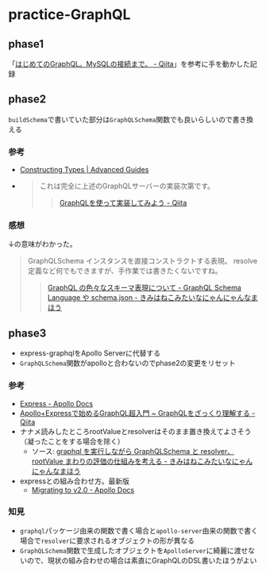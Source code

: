 # practice-GraphQL

## phase1
「[はじめてのGraphQL。MySQLの接続まで。 - Qiita](https://qiita.com/raihara3/items/fe8803d64d349b045019)」を参考に手を動かした記録

## phase2
`buildSchema`で書いていた部分は`GraphQLSchema`関数でも良いらしいので書き換える

### 参考
- [Constructing Types | Advanced Guides](https://graphql.org/graphql-js/constructing-types/)
- >これは完全に上述のGraphQLサーバーの実装次第です。
  >> [GraphQLを使って実装してみよう - Qiita](https://qiita.com/haradakunihiko/items/a91a66e35031212023e3)

### 感想
↓の意味がわかった。
> GraphQLSchema インスタンスを直接コンストラクトする表現。 resolve 定義など何でもできますが、手作業では書きたくないですね。
>> [GraphQL の色々なスキーマ表現について - GraphQL Schema Language や schema.json - きみはねこみたいなにゃんにゃんなまほう](http://lightbulbcat.hatenablog.com/entry/2018/02/18/000135)

## phase3
- express-graphqlをApollo Serverに代替する
- `GraphQLSchema`関数がapolloと合わないのでphase2の変更をリセット

### 参考
- [Express - Apollo Docs](https://www.apollographql.com/docs/graphql-subscriptions/express/#gatsby-focus-wrapper)
- [Apollo+Expressで始めるGraphQL超入門 ~ GraphQLをざっくり理解する - Qiita](https://qiita.com/zonomaa/items/5de4b14dcd839db5f148)
- ナナメ読みしたところrootValueとresolverはそのまま置き換えてよさそう（凝ったことをする場合を除く）
  - ソース: [graphql を実行しながら GraphQLSchema と resolver、rootValue まわりの評価の仕組みを考える - きみはねこみたいなにゃんにゃんなまほう](http://lightbulbcat.hatenablog.com/entry/2018/01/27/003623#rootValue-%E3%81%AA%E3%81%97%E3%81%A7%E5%8B%95%E3%81%8B%E3%81%97%E3%81%A6%E3%81%BF%E3%82%8B)
- expressとの組み合わせ方。最新版
  - [Migrating to v2.0 - Apollo Docs](https://www.apollographql.com/docs/apollo-server/migration-two-dot/#stand-alone)

### 知見
- `graphql`パッケージ由来の関数で書く場合と`apollo-server`由来の関数で書く場合で`resolver`に要求されるオブジェクトの形が異なる
- `GraphQLSchema`関数で生成したオブジェクトを`ApolloServer`に綺麗に渡せないので、現状の組み合わせの場合は素直にGraphQLのDSL書いたほうがよい

